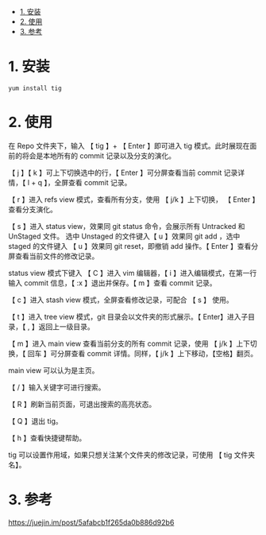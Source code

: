 
<!-- @import "[TOC]" {cmd="toc" depthFrom=1 depthTo=6 orderedList=false} -->

<!-- code_chunk_output -->

- [1. 安装](#1-安装)
- [2. 使用](#2-使用)
- [3. 参考](#3-参考)

<!-- /code_chunk_output -->

# 1. 安装

```
yum install tig
```

# 2. 使用

在 Repo 文件夹下，输入 【 tig 】+ 【 Enter 】即可进入 tig 模式。此时展现在面前的将会是本地所有的 commit 记录以及分支的演化。

【 j 】【 k 】可上下切换选中的行，【 Enter 】可分屏查看当前 commit 记录详情，【 l + q 】，全屏查看 commit 记录。

【 r 】进入 refs view  模式，查看所有分支，使用 【 j/k 】上下切换， 【 Enter 】查看分支演化。

【 s 】进入 status view，效果同 git status 命令，会展示所有 Untracked 和 UnStaged 文件。 选中 Unstaged 的文件键入【 u 】效果同 git add ，选中 staged 的文件键入 【 u 】效果同 git reset，即撤销 add 操作。【 Enter 】查看分屏查看当前文件的修改记录。

status view 模式下键入 【 C 】进入 vim 编辑器，【 i 】进入编辑模式，在第一行输入 commit 信息，【 :x 】退出并保存。【 m 】查看 commit 记录。

【 c 】进入 stash view 模式，全屏查看修改记录，可配合 【 s 】 使用。

【 t 】进入 tree view 模式，git 目录会以文件夹的形式展示。【 Enter】进入子目录，【 , 】返回上一级目录。

【 m 】进入 main view 查看当前分支的所有 commit 记录，使用 【 j/k 】上下切换，【 回车 】可分屏查看 commit  详情。同样，【 j/k 】上下移动，【空格】翻页。

main view 可以认为是主页。

【 / 】输入关键字可进行搜索。

【 R 】刷新当前页面，可退出搜索的高亮状态。

【 Q 】退出 tig。

【 h 】查看快捷键帮助。

tig 可以设置作用域，如果只想关注某个文件夹的修改记录，可使用 【 tig 文件夹名】。


# 3. 参考

https://juejin.im/post/5afabcb1f265da0b886d92b6

